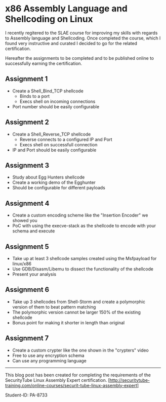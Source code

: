 # x86 Assembly Language and Shellcoding on Linux

I recently regitered to the SLAE course for improving my skills with regards to Assembly language and Shellcoding.
Once completed the course, which I found very instructive and curated  I decided to go for the related certification.

Hereafter the assignments to be completed and to be published online to successfully earning the certification.

## Assignment 1

* Create a Shell_Bind_TCP shellcode
  * Binds to a port
  * Execs shell on incoming connections
* Port number should be easily configurable

## Assignment 2

* Create a Shell_Reverse_TCP shellcode
  * Reverse connects to a configured IP and Port
  * Execs shell on successfull connection
* IP and Port should be easily configurable

## Assignment 3

* Study about Egg Hunters shellcode
* Create a working demo of the Egghunter
* Should be configurable for different payloads

## Assignment 4

* Create a custom encoding scheme like the "Insertion Encoder" we showed you
* PoC with using the execve-stack as the shellcode to encode with your schema and execute

## Assignment 5

* Take up at least 3 shellcode samples created using the Msfpayload for linux/x86
* Use GDB/Disasm/Libemu to dissect the functionality of the shellcode
* Present your analysis

## Assignment 6

* Take up 3 shellcodes from Shell-Storm and create a polymorphic version of them to beat pattern matching
* The polymorphic version cannot be larger 150% of the existing shellcode
* Bonus point for making it shorter in length than original

## Assignment 7

* Create a custom crypter like the one shown in the "crypters" video
* Free to use any encryption schema 
* Can use any programming language
___

This blog post has been created for completing the requirements of the SecurityTube Linux Assembly Expert certification.
[http://securitytube-training.com/online-courses/securit-tube-linux-assembly-expert]

Student-ID: PA-8733
